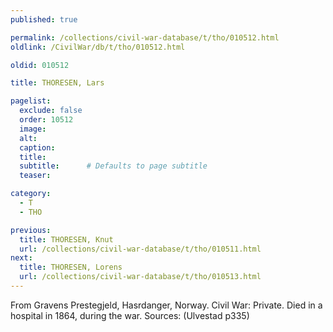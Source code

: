 ```yaml
---
published: true

permalink: /collections/civil-war-database/t/tho/010512.html
oldlink: /CivilWar/db/t/tho/010512.html

oldid: 010512

title: THORESEN, Lars

pagelist:
  exclude: false
  order: 10512
  image: 
  alt:
  caption:
  title:
  subtitle:      # Defaults to page subtitle
  teaser:

category: 
  - T 
  - THO

previous:
  title: THORESEN, Knut
  url: /collections/civil-war-database/t/tho/010511.html  
next:
  title: THORESEN, Lorens
  url: /collections/civil-war-database/t/tho/010513.html   
---
```

From Gravens Prestegjeld, Hasrdanger, Norway. Civil War: Private. Died in a hospital in 1864, during the war. Sources: (Ulvestad p335)